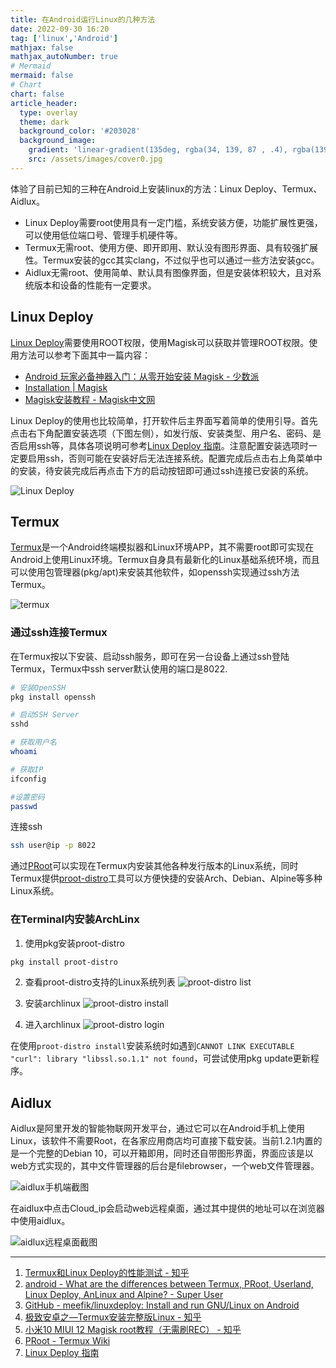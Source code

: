 ```yaml
---
title: 在Android运行Linux的几种方法
date: 2022-09-30 16:20
tag: ['linux','Android']
mathjax: false
mathjax_autoNumber: true
# Mermaid
mermaid: false
# Chart
chart: false
article_header:
  type: overlay
  theme: dark
  background_color: '#203028'
  background_image:
    gradient: 'linear-gradient(135deg, rgba(34, 139, 87 , .4), rgba(139, 34, 139, .4))'
    src: /assets/images/cover0.jpg
---
```


体验了目前已知的三种在Android上安装linux的方法：Linux Deploy、Termux、Aidlux。

- Linux Deploy需要root使用具有一定门槛，系统安装方便，功能扩展性更强，可以使用低位端口号、管理手机硬件等。
- Termux无需root、使用方便、即开即用、默认没有图形界面、具有较强扩展性。Termux安装的gcc其实clang，不过似乎也可以通过一些方法安装gcc。
- Aidlux无需root、使用简单、默认具有图像界面，但是安装体积较大，且对系统版本和设备的性能有一定要求。

## Linux Deploy

[Linux Deploy](https://github.com/meefik/linuxdeploy/releases)需要使用ROOT权限，使用Magisk可以获取并管理ROOT权限。使用方法可以参考下面其中一篇内容：
- [Android 玩家必备神器入门：从零开始安装 Magisk - 少数派](https://sspai.com/post/67932)
- [Installation | Magisk](https://topjohnwu.github.io/Magisk/install.html)
- [Magisk安装教程 - Magisk中文网](https://magiskcn.com/)

Linux Deploy的使用也比较简单，打开软件后主界面写着简单的使用引导。首先点击右下角配置安装选项（下图左侧），如发行版、安装类型、用户名、密码、是否启用ssh等，具体各项说明可参考[Linux Deploy 指南](https://zixijian.github.io/2020/09/01/007.html)。注意配置安装选项时一定要启用ssh，否则可能在安装好后无法连接系统。配置完成后点击右上角菜单中的安装，待安装完成后再点击下方的启动按钮即可通过ssh连接已安装的系统。

![Linux Deploy](/post/pic/linux_on_android/ld010.jpg)

## Termux

[Termux](https://github.com/termux/termux-app/releases)是一个Android终端模拟器和Linux环境APP，其不需要root即可实现在Android上使用Linux环境。Termux自身具有最新化的Linux基础系统环境，而且可以使用包管理器(pkg/apt)来安装其他软件，如openssh实现通过ssh方法Termux。

![termux](/post/pic/linux_on_android/termux01.jpg)

### 通过ssh连接Termux

在Termux按以下安装、启动ssh服务，即可在另一台设备上通过ssh登陆Termux，Termux中ssh server默认使用的端口是8022.

```sh
# 安装OpenSSH
pkg install openssh

# 启动SSH Server
sshd

# 获取用户名
whoami

# 获取IP
ifconfig

#设置密码
passwd 
```

连接ssh

```sh
ssh user@ip -p 8022
```

通过[PRoot](https://wiki.termux.com/wiki/PRoot)可以实现在Termux内安装其他各种发行版本的Linux系统，同时Termux提供[proot-distro](https://github.com/termux/proot-distro)工具可以方便快捷的安装Arch、Debian、Alpine等多种Linux系统。

### 在Terminal内安装ArchLinx

1. 使用pkg安装proot-distro

```sh
pkg install proot-distro
```

2. 查看proot-distro支持的Linux系统列表
![proot-distro list](/post/pic/linux_on_android/termux-proot3.png)

3. 安装archlinux
![proot-distro install](/post/pic/linux_on_android/termux-proot2.png)

4. 进入archlinux
![proot-distro login](/post/pic/linux_on_android/termux-proot4.png)


在使用`proot-distro install`安装系统时如遇到`CANNOT LINK EXECUTABLE "curl": library "libssl.so.1.1" not found`，可尝试使用pkg update更新程序。

## Aidlux

Aidlux是阿里开发的智能物联网开发平台，通过它可以在Android手机上使用Linux，该软件不需要Root，在各家应用商店均可直接下载安装。当前1.2.1内置的是一个完整的Debian 10，可以开箱即用，同时还自带图形界面，界面应该是以web方式实现的，其中文件管理器的后台是filebrowser，一个web文件管理器。

![aidlux手机端截图](/post/pic/linux_on_android/aidlux00.jpg)

在aidlux中点击Cloud_ip会启动web远程桌面，通过其中提供的地址可以在浏览器中使用aidlux。

![aidlux远程桌面截图](/post/pic/linux_on_android/aidlux03.png)

---

1. [Termux和Linux Deploy的性能测试 - 知乎](https://zhuanlan.zhihu.com/p/162121013)
2. [android - What are the differences between Termux, PRoot, Userland, Linux Deploy, AnLinux and Alpine? - Super User](https://superuser.com/questions/1546024/what-are-the-differences-between-termux-proot-userland-linux-deploy-anlinux)
3. [GitHub - meefik/linuxdeploy: Install and run GNU/Linux on Android](https://github.com/meefik/linuxdeploy)
4. [极致安卓之—Termux安装完整版Linux - 知乎](https://zhuanlan.zhihu.com/p/95865982)
6. [小米10 MIUI 12 Magisk root教程（无需刷REC） - 知乎](https://zhuanlan.zhihu.com/p/338754547)
7. [PRoot - Termux Wiki](https://wiki.termux.com/wiki/PRoot)
8. [Linux Deploy 指南](https://zixijian.github.io/2020/09/01/007.html)